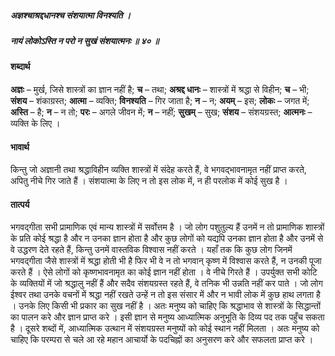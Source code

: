 ##### अज्ञश्चाश्रद्दधानश्च संशयात्मा विनश्यति ।
##### नायं लोकोऽस्ति न परो न सुखं संशयात्मनः ॥ ४० ॥

#### शब्दार्थ

**अज्ञः** – मुर्ख, जिसे शास्त्रों का ज्ञान नहीं  है; **च** – तथा; **अश्रद्द धानः** – शास्त्रों में श्रद्धा से विहीन; **च** – भी; **संशय** – शंकाग्रस्त; **आत्मा** – व्यक्ति; **विनश्यति** – गिर जाता है; **न** – न; **अयम्** – इस; **लोकः** – जगत में; **अस्ति** – है; **न** – न तो; **परः** – अगले जीवन में; **न** – नहीं; **सुखम्** – सुख; **संशय** – संशयग्रस्त; **आत्मनः** – व्यक्ति के लिए ।

#### भावार्थ

किन्तु जो अज्ञानी तथा श्रद्धाविहीन व्यक्ति शास्त्रों में संदेह करते हैं, वे भगवद्भावनामृत नहीं प्राप्त करते, अपितु नीचे गिर जाते हैं । संशयात्मा के लिए न तो इस लोक में, न ही परलोक में कोई सुख है ।

#### तात्पर्य

भगवद्गीता सभी प्रामाणिक एवं मान्य शास्त्रों में सर्वोत्तम है । जो लोग पशुतुल्य हैं उनमें न तो प्रामाणिक शास्त्रों के प्रति कोई श्रद्धा है और न उनका ज्ञान होता है और कुछ लोगों को यद्यपि उनका ज्ञान होता है और उनमें से वे उद्धरण देते रहते हैं, किन्तु उनमें वास्तविक विश्वास नहीं करते । यहाँ तक कि कुछ लोग जिनमें भगवद्गीता जैसे शास्त्रों में श्रद्धा होती भी है फिर भी वे न तो भगवान् कृष्ण में विश्वास करते हैं, न उनकी पूजा करते हैं । ऐसे लोगों को कृष्णभावनामृत का कोई ज्ञान नहीं होता । वे नीचे गिरते हैं । उपर्युक्त सभी कोटि के व्यक्तियों में जो श्रद्धालु नहीं हैं और सदैव संशयग्रस्त रहते हैं, वे तनिक भी उन्नति नहीं कर पाते । जो लोग ईश्वर तथा उनके वचनों में श्रद्धा नहीं रखते उन्हें न तो इस संसार में और न भावी लोक में कुछ हाथ लगता है । उनके लिए किसी भी प्रकार का सुख नहीं है । अतः मनुष्य को चाहिए कि श्रद्धाभाव से शास्त्रों के सिद्धान्तों का पालन करे और ज्ञान प्राप्त करे । इसी ज्ञान से मनुष्य आध्यात्मिक अनुभूति के दिव्य पद तक पहुँच सकता है । दूसरे शब्दों में, आध्यात्मिक उत्थान में संशयग्रस्त मनुष्यों को कोई स्थान नहीं मिलता । अतः मनुष्य को चाहिए कि परम्परा से चले आ रहे महान आचार्यो के पदचिह्नों का अनुसरण करे और सफलता प्राप्त करे ।